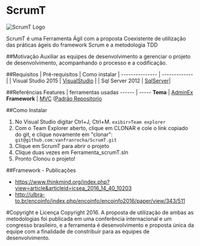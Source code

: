 # ScrumT

![ScrumT Logo](http://oi63.tinypic.com/2u76squ.jpg "ScrumT")

ScrumT é uma Ferramenta Ágil com a proposta Coexistente de utilização das práticas ágeis do framework Scrum e a metodologia TDD

##Motivação
Auxiliar as equipes de desenvolvimento a gerenciar o projeto de desenvolvimento, acompanhando o processo e a codificação.

##Requisitos
| Pré-requisitos  | Como instalar
| --------------- | ------------- |
| Visual Studio 2015   | [VisualStudio](https://www.visualstudio.com/pt-br/downloads/) |
| Sql Server 2012        | [SqlServer](https://www.microsoft.com/pt-br/download/details.aspx?id=29062)|

##Referências
 Features    | ferramentas usadas
 ------ | -----
**Tema** | [AdminEx](http://adminex.themebucket.net/)
**Framework** | [MVC](http://sass-lang.com/) ([Padrão Repositorio](http://sass-lang.com/libsass) 

##Como Instalar
1. No Visual Studio digitar Ctrl+J, Ctrl+M. `exibir>Team explorer`
2. Com o Team Explorer aberto, clique em CLONAR e cole o link copiado do git, e clique novamente em "clonar":` git@github.com:vanfranrocha/ScrumT.git`
3. Clique em ScrumT para abrir o projeto
4. Clique duas vezes em Ferramenta_scrumT.sln
5. Pronto Clonou o projeto!

##Framework - Publicações
 - https://www.thinkmind.org/index.php?view=article&articleid=icsea_2016_14_40_10203
 - http://ulbra-to.br/encoinfo/index.php/encoinfo/encoinfo2016/paper/view/343/511

#Copyright e Licença
Copyright 2016.
A proposta de utilização de ambas as metodologias foi publicada em uma conferência internacional e um congresso brasileiro, e a ferramenta é desenvolvimento e proposta única da equipe com a finalidade de constribuir para as equipes de desenvolvimento.
